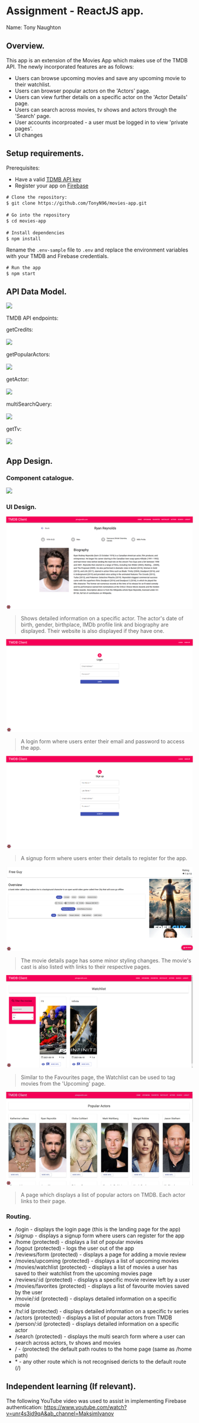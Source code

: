 # Assignment - ReactJS app.

Name: Tony Naughton

## Overview.

This app is an extension of the Movies App which makes use of the TMDB API.
The newly incorporated features are as follows:

-   Users can browse upcoming movies and save any upcoming movie to their watchlist.
-   Users can browser popular actors on the 'Actors' page.
-   Users can view further details on a specific actor on the 'Actor Details' page.
-   Users can search across movies, tv shows and actors through the 'Search' page.
-   User accounts incorproated - a user must be logged in to view 'private pages'.
-   UI changes

## Setup requirements.

Prerequisites:

-   Have a valid [TDMB API key](https://developers.themoviedb.org/3/getting-started/introduction)
-   Register your app on [Firebase](https://firebase.google.com/)

```
# Clone the repository:
$ git clone https://github.com/TonyN96/movies-app.git

# Go into the repository
$ cd movies-app

# Install dependencies
$ npm install
```

Rename the `.env-sample` file to `.env` and replace the environment variables with your TMDB and Firebase credentials.

```
# Run the app
$ npm start
```

## API Data Model.

![][model]

TMDB API endpoints:

getCredits:<br><br>
![][getcredits]

getPopularActors:<br><br>
![][getactors]

getActor:<br><br>
![][getactor]

multiSearchQuery:<br><br>
![][multisearchquery]

getTv:<br><br>
![][gettv]

## App Design.

### Component catalogue.

![][stories]

### UI Design.

![](src/images/actors-details-view.png)

> Shows detailed information on a specific actor. The actor's date of birth, gender, birthplace, IMDb profile link and biography are displayed. Their website is also displayed if they have one.

![](src/images/login-view.png)

> A login form where users enter their email and password to access the app.

![](src/images/signup-view.png)

> A signup form where users enter their details to register for the app.

![](src/images/updated-movie-details-view.png)

> The movie details page has some minor styling changes. The movie's cast is also listed with links to their respective pages.

![](src/images/watchlist-view.png)

> Similar to the Favourites page, the Watchlist can be used to tag movies from the 'Upcoming' page.

![](src/images/popular-actors-view.png)

> A page which displays a list of popular actors on TMDB. Each actor links to their page.

### Routing.

-   /login - displays the login page (this is the landing page for the app)
-   /signup - displays a signup form where users can register for the app
-   /home (protected) - displays a list of popular movies
-   /logout (protected) - logs the user out of the app
-   /reviews/form (protected) - displays a page for adding a movie review
-   /movies/upcoming (protected) - displays a list of upcoming movies
-   /movies/watchlist (protected) - displays a list of movies a user has saved to their watchlist from the upcoming movies page
-   /reviews/:id (protected) - displays a specific movie review left by a user
-   /movies/favorites (protected) - displays a list of favourite movies saved by the user
-   /movie/:id (protected) - displays detailed information on a specific movie
-   /tv/:id (protected) - displays detailed information on a specific tv series
-   /actors (protected) - displays a list of popular actors from TMDB
-   /person/:id (protected) - displays detailed information on a specific actor
-   /search (protected) - displays the multi search form where a user can search across actors, tv shows and movies
-   / - (protected) the default path routes to the home page (same as /home path)
-   \* - any other route which is not recognised dericts to the default route (/)

## Independent learning (If relevant).

The following YouTube video was used to assist in implementing Firebase authentication:
https://www.youtube.com/watch?v=unr4s3jd9qA&ab_channel=MaksimIvanov

[model]: src/images/data.png
[view]: src/images/view.png
[stories]: src/images/storybook.png
[getcredits]: src/images/getCredits.png
[getactors]: src/images/getActors.png
[getactor]: src/images/getActor.png
[multisearchquery]: src/images/multiSearchQuery.png
[gettv]: src/images/getTv.png
